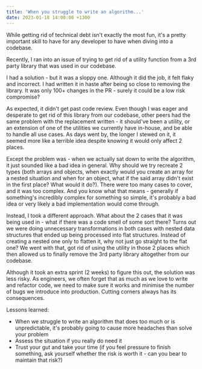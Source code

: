 ```yaml
---
title: 'When you struggle to write an algorithm...'
date: 2023-01-18 14:00:08 +1300
---
```


While getting rid of technical debt isn't exactly the most fun, it's a pretty important skill to have for any developer to have when diving into a codebase.

Recently, I ran into an issue of trying to get rid of a utility function from a 3rd party library that was used in our codebase.

I had a solution - but it was a sloppy one. Although it did the job, it felt flaky and incorrect. I had written it in haste after being so close to removing the library. It was only 100+ changes in the PR - surely it could be a low risk compromise?

As expected, it didn't get past code review.
Even though I was eager and desperate to get rid of this library from our codebase, other peers had the same problem with the replacement written - it should've been a utility, or an extension of one of the utilities we currently have in-house, and be able to handle all use cases. As days went by, the longer I stewed on it, it seemed more like a terrible idea despite knowing it would only affect 2 places.

Except the problem was - when we actually sat down to write the algorithm, it just sounded like a bad idea in general. Why should we try recreate 2 types (both arrays and objects, when exactly would you create an array for a nested situation and when for an object, what if the said array didn't exist in the first place? What would it do?). There were too many cases to cover, and it was too complex.
And you know what that means - generally if something's incredibly complex for something so simple, it's probably a bad idea or very likely a bad implementation would come through.

Instead, I took a different approach. What about the 2 cases that it was being used in - what if there was a code smell of some sort there?
Turns out we were doing unnecessary transformations in both cases with nested data structures that ended up being processed into flat structures. Instead of creating a nested one only to flatten it, why not just go straight to the flat one? We went with that, got rid of using the utility in those 2 places which then allowed us to finally remove the 3rd party library altogether from our codebase.

Although it took an extra sprint (2 weeks) to figure this out, the solution was less risky. As engineers, we often forget that as much as we love to write and refactor code, we need to make sure it works and minimise the number of bugs we introduce into production. Cutting corners always has its consequences.

Lessons learned:

- When we struggle to write an algorithm that does too much or is unpredictable, it's probably going to cause more headaches than solve your problem
- Assess the situation if you really do need it
- Trust your gut and take your time (if you feel pressure to finish something, ask yourself whether the risk is worth it - can you bear to maintain that risk?)

